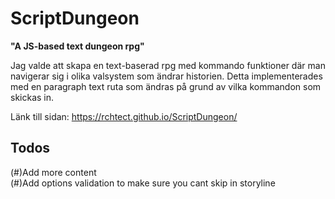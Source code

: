 # ScriptDungeon

**"A JS-based text dungeon rpg"**

Jag valde att skapa en text-baserad rpg med kommando funktioner där man navigerar sig i olika valsystem som ändrar historien. Detta implementerades med en paragraph text ruta som ändras på grund av vilka kommandon som skickas in.

Länk till sidan: <https://rchtect.github.io/ScriptDungeon/>

## Todos

(#)Add more content  
(#)Add options validation to make sure you cant skip in storyline  
